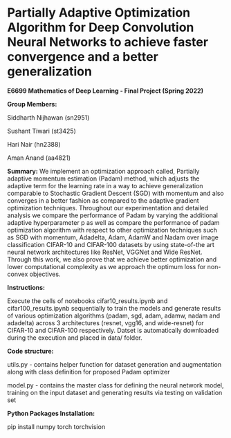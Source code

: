 # Partially  Adaptive Optimization  Algorithm  for  Deep  Convolution  Neural Networks to achieve faster  convergence  and  a better  generalization

**E6699 Mathematics of Deep Learning - Final Project (Spring 2022)**

**Group Members:**

Siddharth Nijhawan (sn2951)

Sushant Tiwari (st3425)

Hari Nair (hn2388)

Aman Anand (aa4821)

**Summary:** We implement an optimization approach called, Partially adaptive momentum estimation (Padam) method, which adjusts the adaptive term for the learning rate in a way to achieve generalization comparable to Stochastic Gradient Descent (SGD) with momentum and also converges in a better fashion as compared to the adaptive gradient optimization techniques. Throughout our experimentation and detailed analysis we compare the performance of Padam by varying the additional adaptive hyperparameter p as well as compare the performance of padam optimization algorithm with respect to other optimization techniques such as SGD with momentum, Adadelta, Adam, AdamW and Nadam over image classification CIFAR-10 and CIFAR-100 datasets by using state-of-the art neural network architectures like ResNet, VGGNet and Wide ResNet. Through this work, we also prove that we achieve better optimization and lower computational complexity as we approach the optimum loss for non-convex objectives.

**Instructions:** 

Execute the cells of notebooks cifar10_results.ipynb and cifar100_results.ipynb sequentially to train the models and generate results of various optimization algorithms (padam, sgd, adam, adamw, nadam and adadelta) across 3 architectures (resnet, vgg16, and wide-resnet) for CIFAR-10 and CIFAR-100 respectively. Datset is automatically downloaded during the execution and placed in data/ folder.

**Code structure:**

utils.py - contains helper function for dataset generation and augmentation along with class definition for proposed Padam optimizer

model.py - contains the master class for defining the neural network model, training on the input dataset and generating results via testing on validation set

**Python Packages Installation:**

pip install numpy torch torchvision
